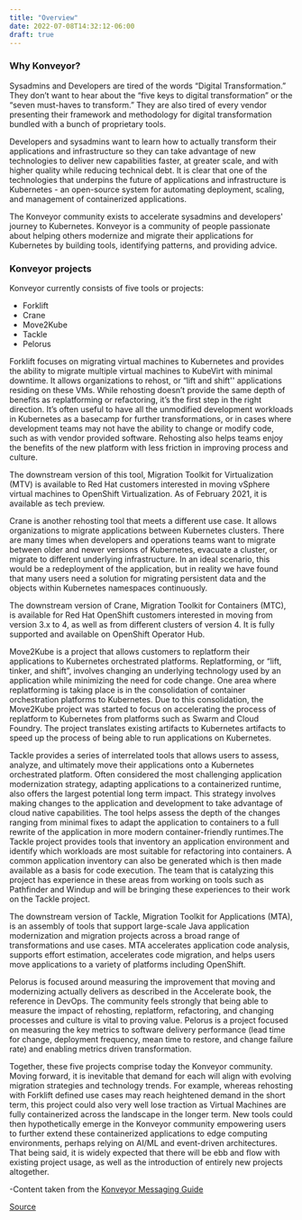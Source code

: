 ```yaml
---
title: "Overview"
date: 2022-07-08T14:32:12-06:00
draft: true
---
```

### Why Konveyor?

Sysadmins and Developers are tired of the words “Digital Transformation.”  They don’t want to hear about the “five keys to digital transformation” or the “seven must-haves to transform.” They are also tired of every vendor presenting their framework and methodology for digital transformation bundled with a bunch of proprietary tools.

Developers and sysadmins want to learn how to actually transform their applications and infrastructure so they can take advantage of new technologies to deliver new capabilities faster, at greater scale, and with higher quality while reducing technical debt. It is clear that one of the technologies that underpins the future of applications and infrastructure is Kubernetes - an open-source system for automating deployment, scaling, and management of containerized applications.

The Konveyor community exists to accelerate sysadmins and developers' journey to Kubernetes. Konveyor is a community of people passionate about helping others modernize and migrate their applications for Kubernetes by building tools, identifying patterns, and providing advice.

### Konveyor projects

Konveyor currently consists of five tools or projects:
* Forklift
* Crane
* Move2Kube
* Tackle
* Pelorus

Forklift focuses on migrating virtual machines to Kubernetes and provides the ability to migrate multiple virtual machines to KubeVirt with minimal downtime.  It allows organizations to rehost, or “lift and shift'' applications residing on these VMs.  While rehosting doesn’t provide the same depth of benefits as replatforming or refactoring, it’s the first step in the right direction. It’s often useful to have all the unmodified development workloads in Kubernetes as a basecamp for further transformations,  or in cases where development teams may not have the ability to change or modify code, such as with vendor provided software. Rehosting also helps teams enjoy the benefits of the new platform with less friction in improving process and culture.  

The downstream version of this tool, Migration Toolkit for Virtualization (MTV) is available to Red Hat customers interested in moving vSphere virtual machines to OpenShift Virtualization.  As of February 2021, it is available as tech preview.

Crane is another rehosting tool that meets a different use case.  It allows organizations to migrate applications between Kubernetes clusters.  There are many times when developers and operations teams want to migrate between older and newer versions of Kubernetes, evacuate a cluster, or migrate to different underlying infrastructure. In an ideal scenario, this would be a redeployment of the application, but in reality we have found that many users need a solution for migrating persistent data and the objects within Kubernetes namespaces continuously.

The downstream version of Crane, Migration Toolkit for Containers (MTC), is available for Red Hat OpenShift customers interested in moving from version 3.x to 4, as well as from different clusters of version 4.  It is fully supported and available on OpenShift Operator Hub.

Move2Kube is a project that allows customers to replatform their applications to Kubernetes orchestrated platforms.  Replatforming, or “lift, tinker, and shift”,  involves changing an underlying technology used by an application while minimizing the need for code change. One area where replatforming is taking place is in the consolidation of container orchestration platforms to Kubernetes. Due to this consolidation, the Move2Kube project was started to focus on accelerating the process of replatform to Kubernetes from platforms such as Swarm and Cloud Foundry. The project translates existing artifacts to Kubernetes artifacts to speed up the process of being able to run applications on Kubernetes.

Tackle provides a series of interrelated tools that allows users to assess, analyze, and ultimately move their applications onto a Kubernetes orchestrated platform.  Often considered the most challenging application modernization strategy, adapting applications to a containerized runtime, also offers the largest potential long term impact. This strategy involves making changes to the application and development to take advantage of cloud native capabilities. The tool helps assess the depth of the changes ranging from minimal fixes to adapt the application to containers to a full rewrite of the application in more modern container-friendly runtimes.The Tackle project provides tools that inventory an application environment and  identify which workloads are most suitable for refactoring into containers.  A common application inventory can also be generated which is then made available as a basis for code execution. The team that is catalyzing this project has experience in these areas from working on tools such as Pathfinder and Windup and will be bringing these experiences to their work on the Tackle project.

The downstream version of Tackle, Migration Toolkit for Applications (MTA), is an assembly of tools that support large-scale Java application modernization and migration projects across a broad range of transformations and use cases. MTA accelerates application code analysis, supports effort estimation, accelerates code migration, and helps users move applications to a variety of platforms including OpenShift.

Pelorus is focused around measuring the improvement that moving and modernizing actually delivers as described in the Accelerate book, the reference in DevOps. The community feels strongly that being able to measure the impact of rehosting, replatform, refactoring, and changing processes and culture is vital to proving value. Pelorus is a project focused on measuring the key metrics to software delivery performance (lead time for change, deployment frequency, mean time to restore, and change failure rate) and enabling metrics driven transformation.

Together, these five projects comprise today the Konveyor community.  Moving forward, it is inevitable that demand for each will align with evolving migration strategies and technology trends.  For example, whereas rehosting with Forklift defined use cases may reach heightened demand in the short term, this project could also very well lose traction as Virtual Machines are fully containerized across the landscape in the longer term.  New tools could then hypothetically emerge in the Konveyor community empowering users to further extend these containerized applications to edge computing environments, perhaps relying on AI/ML and event-driven architectures.  That being said, it is widely expected that there will be ebb and flow with existing project usage, as well as the introduction of entirely new projects altogether.

-Content taken from the [Konveyor Messaging Guide](https://docs.google.com/document/d/1ihwqflbCH2baS_lqGUJVbImJcwMc1-GFyP1SV1QjrDY/edit#heading=h.th9fk8bf62kx)

[Source](https://github.com/konveyor/konveyor.github.io/blob/main/content/overview.md)
